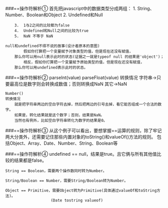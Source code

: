 ###==操作符解析①
	首先把javascript中的数据类型分成两组：
		1.	String、Number、Boolean和Object
		2.	Undefined和Null
		
		3.	1与2之间的比较都为false 
		4.	Undefined和Null之间的比较为true
		5.  NaN 不等于 NaN
		
	null和undefined不得不说的故事(设计者原本的意图)
			假如你打算把一个变量赋予对象类型的值，但是现在还没有赋值，
		那么你可以用null表示此时的状态(证据之一就是typeof null 的结果是'object')；
			相反，假如你打算把一个变量赋予原始类型的值，但是现在还没有赋值，
		那么你可以用undefined表示此时的状态。

###==操作符解析②
	parseInt(value)
	parseFloat(value)
	转换情况
		字符串->只要最高位是数字则会转换成数值；否则转换成NaN
		其它->NaN
	
	Number()
	转换情况
		就是把字符串两边的空白字符去掉，然后把两边的引号去掉，看它能否组成一个合法的数字。
		如果是，转化结果就是这个数字；否则，结果是NaN。
		当然也有例外，比如空白字符串转化为数字的结果是0。	

###==操作符解析③
	从这个例子可以看出，要想掌握==运算的规则，除了牢记两大分类外，还需要记住那些内置对象的toString()和valueOf()方法的规则。
	包括Object、Array、Date、Number、String、Boolean等
	
###==操作符解析④	
	undefined == null，结果是true。且它俩与所有其他值比较的结果都是false。
	
	String == Boolean，需要两个操作数同时转为Number。
	
	String/Boolean == Number，需要String/Boolean转为Number。
	
	Object == Primitive，需要Object转为Primitive(具体通过valueOf和toString方法)。
						(Date tostring valueof)
	

